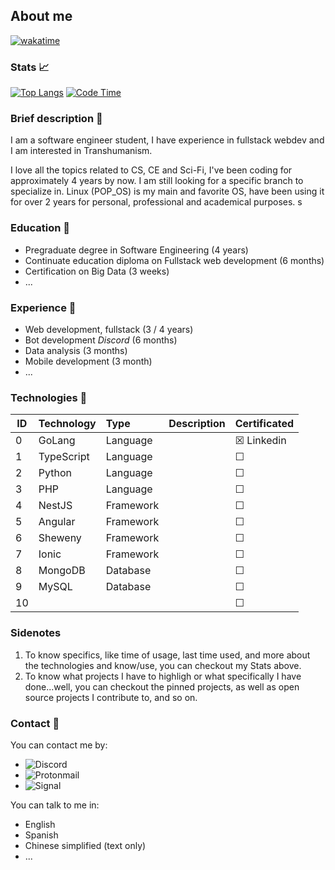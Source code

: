 ## About me

[![wakatime](https://wakatime.com/badge/user/4a1c6e73-2d5a-4f23-ba8a-7a48312a07c7.svg)](https://wakatime.com/@4a1c6e73-2d5a-4f23-ba8a-7a48312a07c7)


### Stats 📈

[![Top Langs](https://github-readme-stats.vercel.app/api/top-langs/?username=carepollo&theme=radical&show_icons=true&count_private=true&hide=html,css,scss,javascript)](https://github.com/anuraghazra/github-readme-stats)
[![Code Time](https://github-readme-stats.vercel.app/api/wakatime?username=chickenface&theme=dark&hide=html,css,scss,json,xml)](https://github.com/anuraghazra/github-readme-stats)


### Brief description 👤

I am a software engineer student, I have experience in fullstack webdev and I am interested in Transhumanism.

I love all the topics related to CS, CE and Sci-Fi, I've been coding for approximately 4 years by now. I am still looking for a specific branch to specialize in. Linux (POP_OS) is my main and favorite OS, have been using it for over 2 years for personal, professional and academical purposes.
s

### Education 📖

- Pregraduate degree in Software Engineering (4 years)
- Continuate education diploma on Fullstack web development (6 months)
- Certification on Big Data (3 weeks)
- ...


### Experience 🏢
- Web development, fullstack (3 / 4 years)
- Bot development _Discord_ (6 months)
- Data analysis (3 months)
- Mobile development (3 month)
- ...


### Technologies 🤖

|ID| Technology |    Type   | Description |  Certificated  |
|--|:-----------|:----------|:------------|:---------------|
|0 | GoLang     | Language  |             |&#9746; Linkedin|
|1 | TypeScript | Language  |             |&#9744;         |
|2 | Python     | Language  |             |&#9744;         |
|3 | PHP        | Language  |             |&#9744;         |
|4 | NestJS     | Framework |             |&#9744;         |
|5 | Angular    | Framework |             |&#9744;         |
|6 | Sheweny    | Framework |             |&#9744;         |
|7 | Ionic      | Framework |             |&#9744;         |
|8 | MongoDB    | Database  |             |&#9744;         |
|9 | MySQL      | Database  |             |&#9744;         |
|10|            |           |             |&#9744;         |


### Sidenotes
1. To know specifics, like time of usage, last time used, and more about the technologies and know/use, you can checkout my Stats above.
2. To know what projects I have to highligh or what specifically I have done...well, you can checkout the pinned projects, as well as open source projects I contribute to, and so on.


### Contact 💬
You can contact me by:
<!-- - ![](https://dcbadge.vercel.app/api/shield/286975364545380352) -->
- ![Discord](https://img.shields.io/badge/Discord-%235865F2.svg?style=for-the-badge&logo=discord&logoColor=white)
- ![Protonmail](https://img.shields.io/badge/ProtonMail-8B89CC?style=for-the-badge&logo=protonmail&logoColor=white)
- ![Signal](https://img.shields.io/badge/Signal-%23039BE5.svg?style=for-the-badge&logo=Signal&logoColor=white)

You can talk to me in:
- English
- Spanish
- Chinese simplified (text only)
- ...
